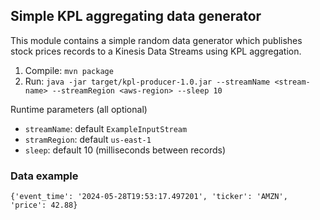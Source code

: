 ## Simple KPL aggregating data generator

This module contains a simple random data generator which publishes stock prices records to a Kinesis Data Streams
using KPL aggregation.

1. Compile: `mvn package`
2. Run: `java -jar target/kpl-producer-1.0.jar --streamName <stream-name> --streamRegion <aws-region> --sleep 10`

Runtime parameters (all optional)

* `streamName`: default `ExampleInputStream`
* `stramRegion`: default `us-east-1`
* `sleep`: default 10 (milliseconds between records)


### Data example

```
{'event_time': '2024-05-28T19:53:17.497201', 'ticker': 'AMZN', 'price': 42.88}
```